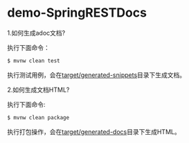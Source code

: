 # demo-SpringRESTDocs

1.如何生成adoc文档?

执行下面命令：

```bash
$ mvnw clean test
```

执行测试用例，会在[target/generated-snippets](target/generated-snippets)目录下生成文档。

2.如何生成文档HTML?

执行下面命令:

```bash
$ mvnw clean package 
```

执行打包操作，会在[target/generated-docs](target/generated-docs)目录下生成HTML。